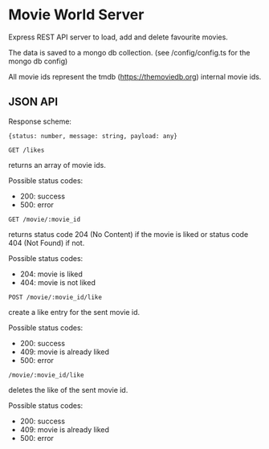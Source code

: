 # Movie World Server

Express REST API server to load, add and delete favourite movies.

The data is saved to a mongo db collection. (see /config/config.ts for the mongo db config)

All movie ids represent the tmdb (https://themoviedb.org) internal movie ids.



## JSON API

Response scheme:

``{status: number, message: string, payload: any}`` 

``GET /likes``

returns an array of movie ids.

Possible status codes: 

- 200: success
- 500: error

``GET /movie/:movie_id``

returns status code 204 (No Content) if the movie is liked or status code 404 (Not Found) if not.

Possible status codes: 

- 204: movie is liked
- 404: movie is not liked

``POST /movie/:movie_id/like``

create a like entry for the sent movie id.

Possible status codes:

- 200: success
- 409: movie is already liked
- 500: error

``/movie/:movie_id/like``

deletes the like of the sent movie id.

Possible status codes:

- 200: success
- 409: movie is already liked
- 500: error
